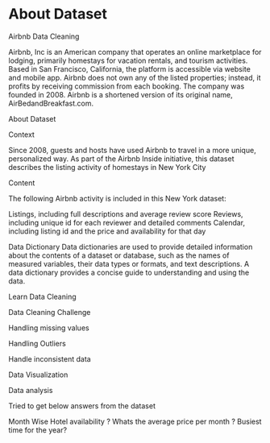 # About Dataset
Airbnb Data Cleaning

Airbnb, Inc is an American company that operates an online marketplace for lodging, primarily homestays for vacation rentals, and tourism activities. Based in San Francisco, California, the platform is accessible via website and mobile app. Airbnb does not own any of the listed properties; instead, it profits by receiving commission from each booking. The company was founded in 2008. Airbnb is a shortened version of its original name, AirBedandBreakfast.com.

About Dataset

Context

Since 2008, guests and hosts have used Airbnb to travel in a more unique, personalized way. As part of the Airbnb Inside initiative, this dataset describes the listing activity of homestays in New York City

Content

The following Airbnb activity is included in this New York dataset:

Listings, including full descriptions and average review score Reviews, including unique id for each reviewer and detailed comments Calendar, including listing id and the price and availability for that day

Data Dictionary
Data dictionaries are used to provide detailed information about the contents of a dataset or database, such as the names of measured variables, their data types or formats, and text descriptions. A data dictionary provides a concise guide to understanding and using the data.


Learn Data Cleaning

Data Cleaning Challenge

Handling missing values

Handling Outliers

Handle inconsistent data

Data Visualization

Data analysis

Tried to get below answers from the dataset

Month Wise  Hotel availability ?
Whats the average price per month ?
Busiest time for the year?
